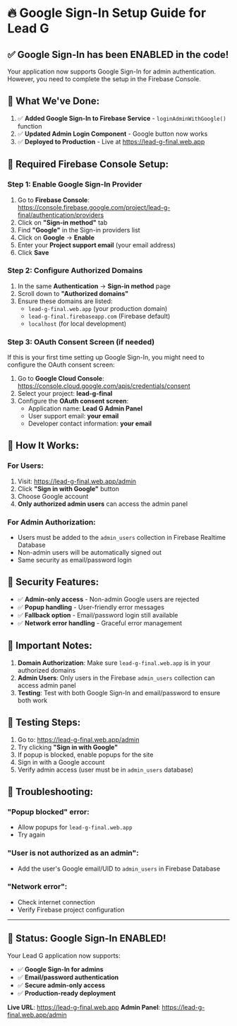 # 🔥 Google Sign-In Setup Guide for Lead G

## ✅ **Google Sign-In has been ENABLED in the code!**

Your application now supports Google Sign-In for admin authentication. However, you need to complete the setup in the Firebase Console.

## 🚀 **What We've Done:**

1. ✅ **Added Google Sign-In to Firebase Service** - `loginAdminWithGoogle()` function
2. ✅ **Updated Admin Login Component** - Google button now works
3. ✅ **Deployed to Production** - Live at https://lead-g-final.web.app

## 🔧 **Required Firebase Console Setup:**

### Step 1: Enable Google Sign-In Provider

1. Go to **Firebase Console**: https://console.firebase.google.com/project/lead-g-final/authentication/providers
2. Click on **"Sign-in method"** tab
3. Find **"Google"** in the Sign-in providers list
4. Click on **Google** → **Enable**
5. Enter your **Project support email** (your email address)
6. Click **Save**

### Step 2: Configure Authorized Domains

1. In the same **Authentication** → **Sign-in method** page
2. Scroll down to **"Authorized domains"**
3. Ensure these domains are listed:
   - `lead-g-final.web.app` (your production domain)
   - `lead-g-final.firebaseapp.com` (Firebase default)
   - `localhost` (for local development)

### Step 3: OAuth Consent Screen (if needed)

If this is your first time setting up Google Sign-In, you might need to configure the OAuth consent screen:

1. Go to **Google Cloud Console**: https://console.cloud.google.com/apis/credentials/consent
2. Select your project: **lead-g-final**
3. Configure the **OAuth consent screen**:
   - Application name: **Lead G Admin Panel**
   - User support email: **your email**
   - Developer contact information: **your email**

## 🎯 **How It Works:**

### For Users:
1. Visit: https://lead-g-final.web.app/admin
2. Click **"Sign in with Google"** button
3. Choose Google account
4. **Only authorized admin users** can access the admin panel

### For Admin Authorization:
- Users must be added to the `admin_users` collection in Firebase Realtime Database
- Non-admin users will be automatically signed out
- Same security as email/password login

## 🔐 **Security Features:**

- ✅ **Admin-only access** - Non-admin Google users are rejected
- ✅ **Popup handling** - User-friendly error messages
- ✅ **Fallback option** - Email/password login still available
- ✅ **Network error handling** - Graceful error management

## 🚨 **Important Notes:**

1. **Domain Authorization**: Make sure `lead-g-final.web.app` is in your authorized domains
2. **Admin Users**: Only users in the Firebase `admin_users` collection can access admin panel
3. **Testing**: Test with both Google Sign-In and email/password to ensure both work

## 📱 **Testing Steps:**

1. Go to: https://lead-g-final.web.app/admin
2. Try clicking **"Sign in with Google"**
3. If popup is blocked, enable popups for the site
4. Sign in with a Google account
5. Verify admin access (user must be in `admin_users` database)

## 🔧 **Troubleshooting:**

### "Popup blocked" error:
- Allow popups for `lead-g-final.web.app`
- Try again

### "User is not authorized as an admin":
- Add the user's Google email/UID to `admin_users` in Firebase Database

### "Network error":
- Check internet connection
- Verify Firebase project configuration

---

## 🎉 **Status: Google Sign-In ENABLED!**

Your Lead G application now supports:
- ✅ **Google Sign-In for admins**
- ✅ **Email/password authentication**
- ✅ **Secure admin-only access**
- ✅ **Production-ready deployment**

**Live URL**: https://lead-g-final.web.app
**Admin Panel**: https://lead-g-final.web.app/admin